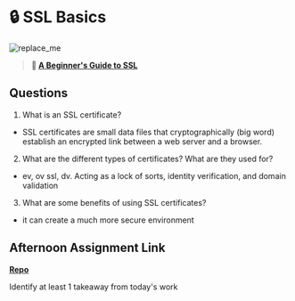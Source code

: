 # 🔒 SSL Basics

![replace_me](https://codeworks.blob.core.windows.net/public/assets/img/illustrations/placeholder.svg)

> **📖 [A Beginner's Guide to SSL](https://codeworksacademy.com/fs-student-guide/resources/wk8-9/07-SSL)**

## Questions

1. What is an SSL certificate?
- SSL certificates are small data files that cryptographically (big word) establish an encrypted link between a web server and a browser.
2. What are the different types of certificates? What are they used for?
- ev, ov ssl, dv. Acting as a lock of sorts, identity verification, and domain validation
3. What are some benefits of using SSL certificates?
- it can create a much more secure environment
## Afternoon Assignment Link

**[Repo](https://github.com/JonahWood/<ASSIGNMENT_REPO>)**

Identify at least 1 takeaway from today's work
